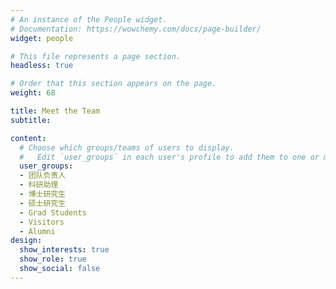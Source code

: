 ```yaml
---
# An instance of the People widget.
# Documentation: https://wowchemy.com/docs/page-builder/
widget: people

# This file represents a page section.
headless: true

# Order that this section appears on the page.
weight: 68

title: Meet the Team
subtitle:

content:
  # Choose which groups/teams of users to display.
  #   Edit `user_groups` in each user's profile to add them to one or more of these groups.
  user_groups:
  - 团队负责人
  - 科研助理
  - 博士研究生
  - 硕士研究生
  - Grad Students
  - Visitors
  - Alumni
design:
  show_interests: true
  show_role: true
  show_social: false
---
```

